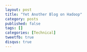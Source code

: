 ```yaml
---
layout: post
title: "Yet Another Blog on Hadoop"
category: posts
published: false
tags: []
categories: [Technical]
tweetfb: true
disqus: true
---
```

